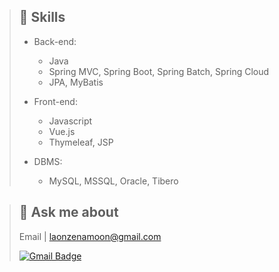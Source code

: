 > ## 🌱  Skills
> 
> * Back-end:
>   * Java
>   * Spring MVC, Spring Boot, Spring Batch, Spring Cloud
>   * JPA, MyBatis
> 
> * Front-end:
>   * Javascript
>   * Vue.js
>   * Thymeleaf, JSP
> 
> * DBMS: 
>   * MySQL, MSSQL, Oracle, Tibero

> ## 💬 Ask me about
> Email | laonzenamoon@gmail.com
> 
> [![Gmail Badge](https://img.shields.io/badge/Gmail-d14836?style=flat-square&logo=Gmail&logoColor=white&link=mailto:laonzenamoon@gmail.com)](mailto:laonzenamoon@gmail.com)

<!--
**LaOnZenaMoon/LaOnZenaMoon** is a ✨ _special_ ✨ repository because its `README.md` (this file) appears on your GitHub profile.

Here are some ideas to get you started:

- 🔭 I’m currently working on ...
- 🌱 I’m currently learning ...
- 👯 I’m looking to collaborate on ...
- 🤔 I’m looking for help with ...
- 
- 📫 How to reach me: ...
- 😄 Pronouns: ...
- ⚡ Fun fact: ...
-->
